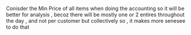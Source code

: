 Conisder the Min Price of all items when doing the accounting so it will be better for analysis , becoz there will be mostly one or 2 entires throughout the day , and not per customer but collectively so , it makes more senesee to do that
